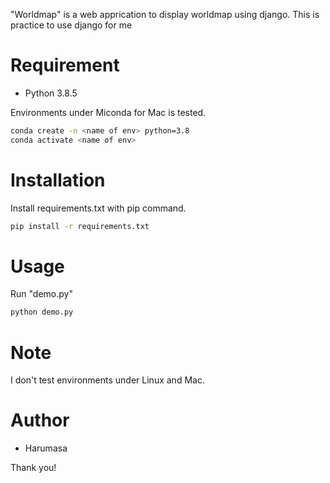  
"Worldmap" is a web apprication to display worldmap using django.
This is practice to use django for me
 
 
# Requirement
 
* Python 3.8.5
 
Environments under Miconda for Mac is tested.
 
```bash
conda create -n <name of env> python=3.8 
conda activate <name of env>
```
 
# Installation
 
Install requirements.txt with pip command.
 
```bash
pip install -r requirements.txt
```
 
# Usage
 

Run "demo.py"
 
```bash
python demo.py
```
 
# Note
 
I don't test environments under Linux and Mac.
 
# Author
 
* Harumasa
 
 
Thank you!